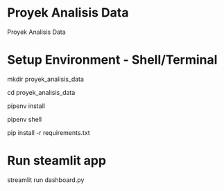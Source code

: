 # Proyek Analisis Data
Proyek Analisis Data

# Setup Environment - Shell/Terminal
mkdir proyek_analisis_data

cd proyek_analisis_data

pipenv install

pipenv shell

pip install -r requirements.txt

# Run steamlit app
streamlit run dashboard.py
